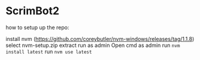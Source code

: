
# ScrimBot2


how to setup up the repo:

install nvm (https://github.com/coreybutler/nvm-windows/releases/tag/1.1.8)
    select nvm-setup.zip
    extract
    run as admin
Open cmd as admin
run `nvm install latest`
run `nvm use latest`

